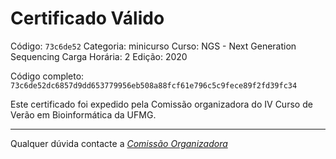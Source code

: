 # Certificado Válido

Código: `73c6de52`
Categoria: minicurso
Curso: NGS - Next Generation Sequencing
Carga Horária: 2
Edição: 2020


Código completo: `73c6de52dc6857d9dd653779956eb508a88fcf61e796c5c9fece89f2fd39fc34`


Este certificado foi expedido pela Comissão organizadora do IV Curso de Verão em Bioinformática da UFMG.

----

Qualquer dúvida contacte a [_Comissão Organizadora_](<mailto:cursobioinfoufmg@gmail.com$subject=[Certificados]>)

